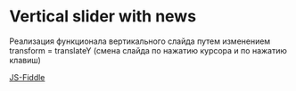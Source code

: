  # Vertical slider with news

 Реализация функционала вертикального слайда путем изменением transform = translateY (смена слайда по нажатию курсора и по нажатию клавиш)

 [JS-Fiddle](https://jsfiddle.net/anastasiya025/vsfhwu50/4/)
